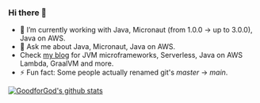 ### Hi there 👋

- 🔭 I’m currently working with Java, Micronaut (from 1.0.0 -> up to 3.0.0), Java on AWS.
- 💬 Ask me about Java, Micronaut, Java on AWS.
- Check [my blog](https://goodforgod.dev) for JVM microframeworks, Serverless, Java on AWS Lambda, GraalVM and more.
- ⚡ Fun fact: Some people actually renamed git's *master* -> *main*.

[![GoodforGod's github stats](https://github-readme-stats.vercel.app/api?username=GoodforGod&count_private=true&theme=dracula)](https://github.com/GoodforGod)
